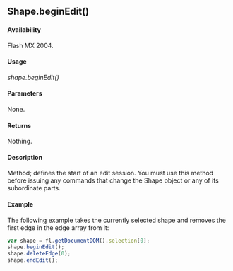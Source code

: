 ## Shape.beginEdit()

#### Availability

Flash MX 2004.

#### Usage

*shape.beginEdit()*

#### Parameters

None.

#### Returns

Nothing.

#### Description

Method; defines the start of an edit session. You must use this method before issuing any commands that change the Shape object or any of its subordinate parts.

#### Example

The following example takes the currently selected shape and removes the first edge in the edge array from it:

```javascript
var shape = fl.getDocumentDOM().selection[0];
shape.beginEdit();
shape.deleteEdge(0);
shape.endEdit();
```
